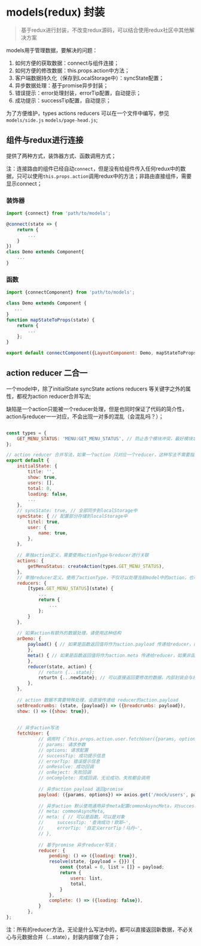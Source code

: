 # models(redux) 封装
> 基于redux进行封装，不改变redux源码，可以结合使用redux社区中其他解决方案

models用于管理数据，要解决的问题：

1. 如何方便的获取数据：connect与组件连接；
2. 如何方便的修改数据：this.props.action中方法；
3. 客户端数据持久化（保存到LocalStorage中）：syncState配置；
4. 异步数据处理：基于promise异步封装；
5. 错误提示：error处理封装，errorTip配置，自动提示；
6. 成功提示：successTip配置，自动提示；


为了方便维护，types actions reducers 可以在一个文件中编写，参见`models/side.js` `models/page-head.js`;

## 组件与redux进行连接
提供了两种方式，装饰器方式、函数调用方式；

注：连接路由的组件已经自动`connect`，但是没有给组件传入任何redux中的数据，只可以使用`this.props.action`调用redux中的方法；非路由直接组件，需要显示connect；

### 装饰器
```jsx harmony
import {connect} from 'path/to/models';

@connect(state => {
    return {
        ...
    }
})
class Demo extends Component{
    ...
}
```

### 函数
```jsx harmony
import {connectComponent} from 'path/to/models';

class Demo extends Component {
   ... 
}
function mapStateToProps(state) {
    return {
        ...
    };
}

export default connectComponent({LayoutComponent: Demo, mapStateToProps});
```

## action reducer 二合一
一个model中，除了initialState syncState actions reducers 等关键字之外的属性，都视为action reducer合并写法;

缺陷是一个action只能被一个reducer处理，但是也同时保证了代码的简介性，action与reducer一一对应，不会出现一对多的混乱（会混乱吗？）；

```js

const types = {
    GET_MENU_STATUS: 'MENU:GET_MENU_STATUS', // 防止各个模块冲突，最好模块名开头
};

// action reducer 合并写法，如果一个action 只对应一个reducer，这种写法不需要指定actionType，可以有效简化代码；
export default {
    initialState: {
        title: '',
        show: true,
        users: [], 
        total: 0,
        loading: false,
        ...
    },
    // syncState: true, // 全部同步到localStorage中
    syncState: { // 配置部分存储到localStorage中
        titel: true,
        user: {
            name: true,
        },
    },
    
    // 单独action定义，需要使用actionType与reducer进行关联
    actions: {
        getMenuStatus: createAction(types.GET_MENU_STATUS),
    },
    // 单独reducer定义，使用了actionType，不仅可以处理当前model中的action，也可以处理其他任意action（只要actionType能对应）
    reducers: {
        [types.GET_MENU_STATUS](state) {
            ...
            return {
                ...
            };
        }
    },
    
    // 如果action有额外的数据处理，请使用这种结构
    arDemo: {
        payload() { // 如果是函数返回值将作为action.payload 传递给reducer，如果非函数，直接将payload的值，作为action.payload;
        },
        meta() { // 如果是函数返回值将作为action.meta 传递给reducer，如果非函数，直接将meta的值，作为action.payload;
        },
        reducer(state, action) {
            // return {...state};
            returtn {...newState}; // 可以直接返回要修改的数据，内部封装会与原state合并`{...state, ...newState}`;
        },
    },
    
    // action 数据不需要特殊处理，会直接传递给 reducer的action.payload
    setBreadcrumbs: (state, {payload}) => ({breadcrumbs: payload}),
    show: () => ({show: true}),
    
    
    // 异步action写法
    fetchUser: {
            // 调用时（`this.props.action.user.fetchUser({params, options, successTip, errorTip, onResolve, onReject, onComplete})`）参数约定为一个对象，对象各个属性说明如下:
            // params: 请求参数
            // options: 请求配置
            // successTip: 成功提示信息
            // errorTip: 错误提示信息
            // onResolve: 成功回调
            // onReject: 失败回调
            // onComplete: 完成回调，无论成功、失败都会调用
            
            // 异步action payload 返回promise     
            payload: ({params, options}) => axios.get('/mock/users', params, options),
            
            // 异步action 默认使用通用异步meta配置commonAsyncMeta，对successTip errorTip onResolve onReject onComplete 进行了合理的默认值处理，需要action以对象形式传参调用
            // meta: commonAsyncMeta, 
            // meta: { // 可以是函数，可以是对象
            //     successTip: '查询成功！欧耶~',
            //     errorTip: '自定义errorTip！马丹~',
            // },
            
            // 基于promise 异步reducer写法；
            reducer: {
                pending: () => ({loading: true}),
                resolve(state, {payload = {}}) {
                    const {total = 0, list = []} = payload;
                    return {
                        users: list,
                        total,
                    }
                },
                complete: () => ({loading: false}),
            }
        },
};

```
注：所有的reducer方法，无论是什么写法中的，都可以直接返回新数据，不必关心与元数据合并（...state），封装内部做了合并；
